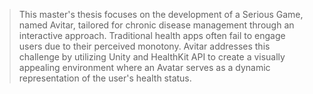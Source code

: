 > This master\'s thesis focuses on the development of a Serious Game,
> named Avitar, tailored for chronic disease management through an
> interactive approach. Traditional health apps often fail to engage
> users due to their perceived monotony. Avitar addresses this challenge
> by utilizing Unity and HealthKit API to create a visually appealing
> environment where an Avatar serves as a dynamic representation of the
> user\'s health status.
